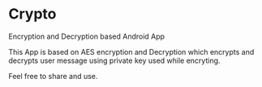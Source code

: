 # Crypto
Encryption and Decryption based Android App

This App is based on AES encryption and Decryption which encrypts and decrypts user message 
using private key used while encryting.

Feel free to share and use.



